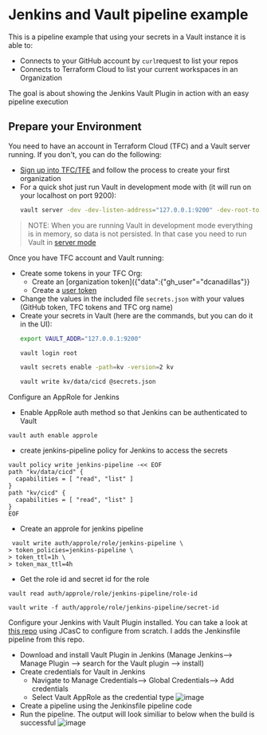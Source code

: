# Jenkins and Vault pipeline example

This is a pipeline example that using your secrets in a Vault instance it is able to:
* Connects to your GitHub account by `curl`request to list your repos
* Connects to Terraform Cloud to list your current workspaces in an Organization

The goal is about showing the Jenkins Vault Plugin in action with an easy pipeline execution

## Prepare your Environment

You need to have an account in Terraform Cloud (TFC) and a Vault server running. If you don't, you can do the following:
* [Sign up into TFC/TFE](https://app.terraform.io/signup) and follow the process to create your first organization
* For a quick shot just run Vault in development mode with (it will run on your localhost on port 9200):
  ```bash
  vault server -dev -dev-listen-address="127.0.0.1:9200" -dev-root-token-id="root"
  ```
> NOTE: When you are running Vault in development mode everything is in memory, so data is not persisted. In that case you need to run Vault in [server mode](https://learn.hashicorp.com/tutorials/vault/getting-started-deploy)


Once you have TFC account and Vault running:

* Create some tokens in your TFC Org:
  - Create an [organization token]({"data":{"gh_user"="dcanadillas"}}
  - Create a [user token](https://www.terraform.io/docs/cloud/users-teams-organizations/api-tokens.html#user-api-tokens)
* Change the values in the included file `secrets.json` with your values (GitHub token, TFC tokens and TFC org name)
* Create your secrets in Vault (here are the commands, but you can do it in the UI):
  ```bash
  export VAULT_ADDR="127.0.0.1:9200"
  ```
  ```bash
  vault login root
  ```
  ```bash
  vault secrets enable -path=kv -version=2 kv
  ```
  ```bash
  vault write kv/data/cicd @secrets.json
  ```
Configure an AppRole for Jenkins
* Enable AppRole auth method so that Jenkins can be authenticated to Vault
```
vault auth enable approle
````
* create jenkins-pipeline policy for Jenkins to access the secrets 
```
vault policy write jenkins-pipeline -<< EOF
path "kv/data/cicd" {
  capabilities = [ "read", "list" ]
}
path "kv/cicd" {
  capabilities = [ "read", "list" ]
}
EOF
```
* Create an approle for jenkins pipeline
```
 vault write auth/approle/role/jenkins-pipeline \
> token_policies=jenkins-pipeline \
> token_ttl=1h \
> token_max_ttl=4h
```
* Get the role id and secret id for the role

```
vault read auth/approle/role/jenkins-pipeline/role-id

vault write -f auth/approle/role/jenkins-pipeline/secret-id

```

Configure your Jenkins with Vault Plugin installed. You can take a look at [this repo]() using JCasC to configure from scratch. I adds the Jenkinsfile pipeline from this repo.
 - Download and install Vault Plugin in Jenkins (Manage Jenkins--> Manage Plugin --> search for the Vault plugin --> install)
 - Create credentials for Vault in Jenkins
    - Navigate to Manage Credentials--> Global Credentials--> Add credentials
    - Select Vault AppRole as the credential type
![image](https://user-images.githubusercontent.com/31291225/119159032-7766ab80-ba1c-11eb-9bfd-4fea3f4908c6.png)
 - Create a pipeline using the Jenkinsfile pipeline code
 - Run the pipeline. The output will look similiar to below when the build is successful
![image](https://user-images.githubusercontent.com/31291225/119159597-01167900-ba1d-11eb-9d29-aab3fdb8c778.png)



